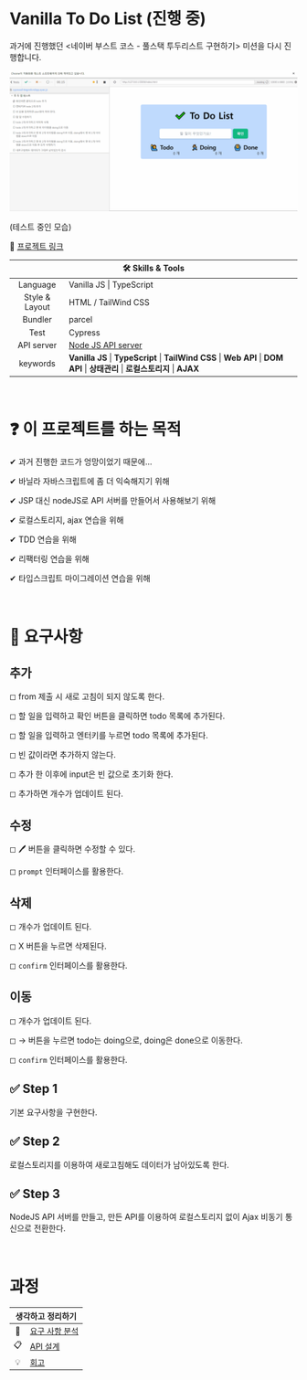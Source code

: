 # Vanilla To Do List (진행 중)

과거에 진행했던 <네이버 부스트 코스 - 풀스택 투두리스트 구현하기> 미션을 다시 진행합니다.

<img src="./img/to-do-list.gif" />

(테스트 중인 모습)

👋 [프로젝트 링크](https://ryong9rrr.github.io/projects/to-do-list/)

<table>
    <thead>
        <tr>
            <th colspan="2" style="text-align: center">
                🛠 Skills & Tools
            </th>
        </tr>
    </thead>
    <tbody>
        <tr>
            <td style="text-align: center">Language</td>
            <td>Vanilla JS | TypeScript</td>
        </tr>
        <tr>
            <td style="text-align: center">Style & Layout</td>
            <td>HTML / TailWind CSS</td>
        </tr>
        <tr>
            <td style="text-align: center">Bundler</td>
            <td>parcel</td>
        </tr>
        <tr>
            <td style="text-align: center">Test</td>
            <td>Cypress</td>
        </tr>
        <tr>
            <td style="text-align: center">API server</td>
            <td><a href="https://github.com/ryong9rrr/vanilla-to-do-list-server">Node JS API server</a></td>
        </tr>
        <tr>
            <td style="text-align: center">keywords</td>
            <td><strong>Vanilla JS</strong> | <strong>TypeScript</strong> | <strong>TailWind CSS</strong> | <strong>Web API</strong> | <strong>DOM API</strong> | <strong>상태관리</strong> | <strong>로컬스토리지</strong> | <strong>AJAX</strong></td>
        </tr>
    </tbody>
</table>

</br>

# ❓ 이 프로젝트를 하는 목적

✔ 과거 진행한 코드가 엉망이었기 때문에...

✔ 바닐라 자바스크립트에 좀 더 익숙해지기 위해

✔ JSP 대신 nodeJS로 API 서버를 만들어서 사용해보기 위해

✔ 로컬스토리지, ajax 연습을 위해

✔ TDD 연습을 위해

✔ 리팩터링 연습을 위해

✔ 타입스크립트 마이그레이션 연습을 위해

</br>

# 🎯 요구사항

## 추가

◻ from 제출 시 새로 고침이 되지 않도록 한다.

◻ 할 일을 입력하고 확인 버튼을 클릭하면 todo 목록에 추가된다.

◻ 할 일을 입력하고 엔터키를 누르면 todo 목록에 추가된다.

◻ 빈 값이라면 추가하지 않는다.

◻ 추가 한 이후에 input은 빈 값으로 초기화 한다.

◻ 추가하면 개수가 업데이트 된다.

## 수정

◻ 🖊️ 버튼을 클릭하면 수정할 수 있다.

◻ `prompt` 인터페이스를 활용한다.

## 삭제

◻ 개수가 업데이트 된다.

◻ X 버튼을 누르면 삭제된다.

◻ `confirm` 인터페이스를 활용한다.

## 이동

◻ 개수가 업데이트 된다.

◻ → 버튼을 누르면 todo는 doing으로, doing은 done으로 이동한다.

◻ `confirm` 인터페이스를 활용한다.

## ✅ Step 1

기본 요구사항을 구현한다.

## ✅ Step 2

로컬스토리지를 이용하여 새로고침해도 데이터가 남아있도록 한다.

## ✅ Step 3

NodeJS API 서버를 만들고, 만든 API를 이용하여 로컬스토리지 없이 Ajax 비동기 통신으로 전환한다.

</br>

# 과정

<table>
    <thead>
        <tr>
            <th colspan="2" style="text-align: center">
                생각하고 정리하기
            </th>
        </tr>
    </thead>
    <tbody>
        <tr>
            <td style="text-align: center">🤔</td>
            <td><a href="https://www.notion.so/ryong9rrr/b6e56085018f41b1ae5a37c538e07d65">요구 사항 분석</a></td>
        </tr>
        <tr>
            <td style="text-align: center">📋</td>
            <td><a href="https://www.notion.so/ryong9rrr/API-a34a1582c521441fa1b2bb35ec99aa20">API 설계</a></td>
        </tr>
        <tr>
            <td style="text-align: center">💡</td>
            <td><a href="#">회고</a></td>
        </tr>
    </tbody>
</table>
